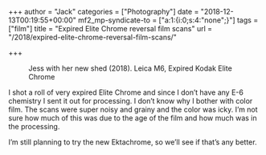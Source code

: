 +++
author = "Jack"
categories = ["Photography"]
date = "2018-12-13T00:19:55+00:00"
mf2_mp-syndicate-to = ["a:1:{i:0;s:4:\"none\";}"]
tags = ["film"]
title = "Expired Elite Chrome reversal film scans"
url = "/2018/expired-elite-chrome-reversal-film-scans/"

+++
 <figure class="wp-block-image"><img src="/img/2018/12/2018-Roll-011_08-Jess-and-her-new-shed-1024x679.jpg" alt="" class="wp-image-2137" srcset="/img/2018/12/2018-Roll-011_08-Jess-and-her-new-shed-1024x679.jpg 1024w, /img/2018/12/2018-Roll-011_08-Jess-and-her-new-shed-300x199.jpg 300w, /img/2018/12/2018-Roll-011_08-Jess-and-her-new-shed-768x509.jpg 768w, /img/2018/12/2018-Roll-011_08-Jess-and-her-new-shed.jpg 1545w" sizes="(max-width: 1024px) 100vw, 1024px" /><figcaption>Jess with her new shed (2018). Leica M6, Expired Kodak Elite Chrome</figcaption></figure> 

I shot a roll of very expired Elite Chrome and since I don&#8217;t have any E-6 chemistry I sent it out for processing. I don&#8217;t know why I bother with color film. The scans were super noisy and grainy and the color was icky. I&#8217;m not sure how much of this was due to the age of the film and how much was in the processing. 

I&#8217;m still planning to try the new Ektachrome, so we&#8217;ll see if that&#8217;s any better.